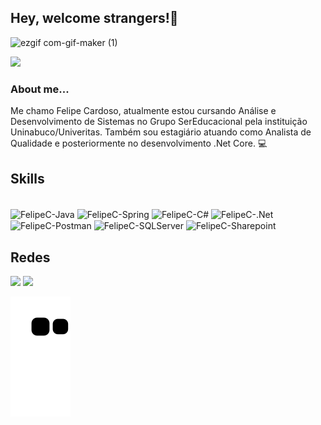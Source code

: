 ## Hey, welcome strangers!👋 


  
![ezgif com-gif-maker (1)](https://user-images.githubusercontent.com/87394511/166125047-986e3215-4c2e-4f77-9023-c412d5f699be.gif)

![](https://komarev.com/ghpvc/?username=FelipeC44)


### About me...
Me chamo Felipe Cardoso, atualmente estou cursando Análise e Desenvolvimento de Sistemas no Grupo SerEducacional pela instituição Uninabuco/Univeritas. Também sou estagiário atuando como Analista de Qualidade e posteriormente no desenvolvimento .Net Core. 💻


## Skills

</div>

<div style="display: inline_block"><br>
  <img align="center" alt="FelipeC-Java" height="30" width="40" src="https://img.shields.io/badge/Java-ED8B00?style=for-the-badge&logo=java&logoColor=white.svg">
  
  <img align="center" alt="FelipeC-Spring" height="30" width="45" src="https://img.shields.io/badge/spring-%236DB33F.svg?style=for-the-badge&logo=spring&logoColor=white.svg">
  
  <img align="center" alt="FelipeC-C#" height="30" width="40" src="https://img.shields.io/badge/c%23-%23239120.svg?style=for-the-badge&logo=c-sharp&logoColor=white.svg">
  
  <img align="center" alt="FelipeC-.Net" height="30" width="40" src="https://img.shields.io/badge/.NET-5C2D91?style=for-the-badge&logo=.net&logoColor=white.svg">  
  
  <img align="center" alt="FelipeC-Postman" height="30" width="60" src="https://img.shields.io/badge/Postman-FF6C37?style=for-the-badge&logo=postman&logoColor=white">
  
  <img align="center" alt="FelipeC-SQLServer" height="30" width="85" src="https://img.shields.io/badge/Microsoft%20SQL%20Sever-CC2927?style=for-the-badge&logo=microsoft%20sql%20server&logoColor=white.svg">
  
  <img align="center" alt="FelipeC-Sharepoint" height="30" width="85" src="https://img.shields.io/badge/Microsoft_SharePoint-0078D4?style=for-the-badge&logo=microsoft-sharepoint&logoColor=white.svg"> 

  
</div>




## Redes

<div> 
  
  <a href="https://www.linkedin.com/in/felipe-amaral-cardoso" target="_blank"><img src="https://img.shields.io/badge/-LinkedIn-%230077B5?style=for-the-badge&logo=linkedin&logoColor=white" target="_blank"></a> 
 <a href="https://discord.gg/wBhGRvuj" target="_blank"><img src="https://img.shields.io/badge/Discord-7289DA?style=for-the-badge&logo=discord&logoColor=white" target="_blank"></a> 
 
 
 ![Snake animation](https://github.com/rafaballerini/rafaballerini/blob/output/github-contribution-grid-snake.svg)
 
  
</div>
